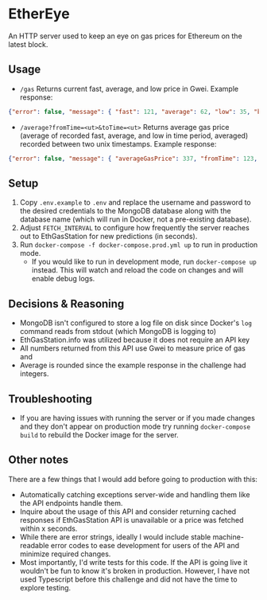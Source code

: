 # EtherEye
An HTTP server used to keep an eye on gas prices for Ethereum on the latest block.

## Usage
 - `/gas`
 Returns current fast, average, and low price in Gwei.
 Example response:
 ```json
{"error": false, "message": { "fast": 121, "average": 62, "low": 35, "blockNum": 14263482 }}
 ```
- `/average?fromTime=<ut>&toTime=<ut>` Returns average gas price (average of recorded fast, average, and low in time period, averaged) recorded between two unix timestamps.
Example response:
```json
{"error": false, "message": { "averageGasPrice": 337, "fromTime": 123, "toTime": 1645461834 }}
```

## Setup
1. Copy `.env.example` to `.env` and replace the username and password to the desired credentials to the MongoDB database along with the database name (which will run in Docker, not a pre-existing database).
2. Adjust `FETCH_INTERVAL` to configure how frequently the server reaches out to EthGasStation for new predictions (in seconds).
3. Run `docker-compose -f docker-compose.prod.yml up` to run in production mode.
    - If you would like to run in development mode, run `docker-compose up` instead. This will watch and reload the code on changes and will enable debug logs.

## Decisions & Reasoning
- MongoDB isn't configured to store a log file on disk since Docker's `log` command reads from stdout (which MongoDB is logging to)
- EthGasStation.info was utilized because it does not require an API key
- All numbers returned from this API use Gwei to measure price of gas and 
- Average is rounded since the example response in the challenge had integers.

## Troubleshooting
- If you are having issues with running the server or if you made changes and they don't appear on production mode try running `docker-compose build` to rebuild the Docker image for the server.

## Other notes
There are a few things that I would add before going to production with this:
- Automatically catching exceptions server-wide and handling them like the API endpoints handle them.
- Inquire about the usage of this API and consider returning cached responses if EthGasStation API is unavailable or a price was fetched within x seconds.
- While there are error strings, ideally I would include stable machine-readable error codes to ease development for users of the API and minimize required changes.
- Most importantly, I'd write tests for this code. If the API is going live it wouldn't be fun to know it's broken in production. However, I have not used Typescript before this challenge and did not have the time to explore testing.
